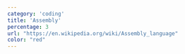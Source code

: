```yaml
---
category: 'coding'
title: 'Assembly'
percentage: 3
url: "https://en.wikipedia.org/wiki/Assembly_language"
color: "red"
---
```

